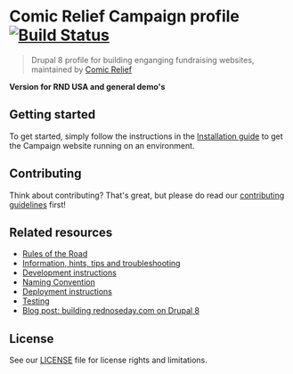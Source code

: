 
# Comic Relief Campaign profile [![Build Status][travis-image]][travis-url]
> Drupal 8 profile for building enganging fundraising websites, maintained by [Comic Relief](https://www.comicrelief.com)

**Version for RND USA and general demo's**

## Getting started

To get started, simply follow the instructions in the [Installation guide](docs/install.md) to get the Campaign website running on an environment.

## Contributing

Think about contributing? That's great, but please do read our [contributing guidelines](CONTRIBUTING.md) first!

## Related resources

* [Rules of the Road](docs/rules_of_the_road.md)
* [Information, hints, tips and troubleshooting](docs/troubleshooting.md)
* [Development instructions](docs/development.md)
* [Naming Convention](docs/naming-convention.md)
* [Deployment instructions](docs/deployment.md)
* [Testing](docs/testing.md)
* [Blog post: building rednoseday.com on Drupal 8](https://technology.comicrelief.com/2016/12/21/building-rednoseday-com-on-drupal-8/)

## License

See our [LICENSE](LICENSE.md) file for license rights and limitations.

[travis-image]: https://travis-ci.com/comicrelief/campaign.svg?token=v69zfPc82yZTz7JzdP5e&branch=develop
[travis-url]: https://travis-ci.com/comicrelief/campaign